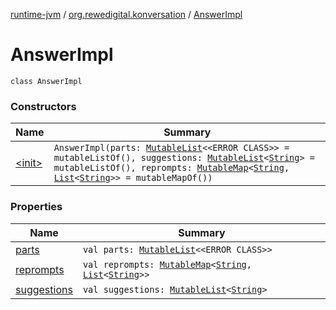 [runtime-jvm](../../index.md) / [org.rewedigital.konversation](../index.md) / [AnswerImpl](./index.md)

# AnswerImpl

`class AnswerImpl`

### Constructors

| Name | Summary |
|---|---|
| [&lt;init&gt;](-init-.md) | `AnswerImpl(parts: `[`MutableList`](https://kotlinlang.org/api/latest/jvm/stdlib/kotlin.collections/-mutable-list/index.html)`<<ERROR CLASS>> = mutableListOf(), suggestions: `[`MutableList`](https://kotlinlang.org/api/latest/jvm/stdlib/kotlin.collections/-mutable-list/index.html)`<`[`String`](https://kotlinlang.org/api/latest/jvm/stdlib/kotlin/-string/index.html)`> = mutableListOf(), reprompts: `[`MutableMap`](https://kotlinlang.org/api/latest/jvm/stdlib/kotlin.collections/-mutable-map/index.html)`<`[`String`](https://kotlinlang.org/api/latest/jvm/stdlib/kotlin/-string/index.html)`, `[`List`](https://kotlinlang.org/api/latest/jvm/stdlib/kotlin.collections/-list/index.html)`<`[`String`](https://kotlinlang.org/api/latest/jvm/stdlib/kotlin/-string/index.html)`>> = mutableMapOf())` |

### Properties

| Name | Summary |
|---|---|
| [parts](parts.md) | `val parts: `[`MutableList`](https://kotlinlang.org/api/latest/jvm/stdlib/kotlin.collections/-mutable-list/index.html)`<<ERROR CLASS>>` |
| [reprompts](reprompts.md) | `val reprompts: `[`MutableMap`](https://kotlinlang.org/api/latest/jvm/stdlib/kotlin.collections/-mutable-map/index.html)`<`[`String`](https://kotlinlang.org/api/latest/jvm/stdlib/kotlin/-string/index.html)`, `[`List`](https://kotlinlang.org/api/latest/jvm/stdlib/kotlin.collections/-list/index.html)`<`[`String`](https://kotlinlang.org/api/latest/jvm/stdlib/kotlin/-string/index.html)`>>` |
| [suggestions](suggestions.md) | `val suggestions: `[`MutableList`](https://kotlinlang.org/api/latest/jvm/stdlib/kotlin.collections/-mutable-list/index.html)`<`[`String`](https://kotlinlang.org/api/latest/jvm/stdlib/kotlin/-string/index.html)`>` |
